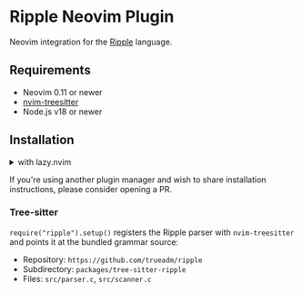# Ripple Neovim Plugin

Neovim integration for the [Ripple](https://github.com/trueadm/ripple) language.

## Requirements

- Neovim 0.11 or newer
- [nvim-treesitter](https://github.com/nvim-treesitter/nvim-treesitter)
- Node.js v18 or newer

## Installation

<details>
<summary>with lazy.nvim</summary>

```lua
{
  "trueadm/ripple",
  dir = "packages/ripple-nvim-plugin",
  config = true,
}
```

</details>

If you're using another plugin manager and wish to share installation instructions, please consider opening a PR.

### Tree-sitter

`require("ripple").setup()` registers the Ripple parser with `nvim-treesitter` and points it at the bundled grammar source:

- Repository: `https://github.com/trueadm/ripple`
- Subdirectory: `packages/tree-sitter-ripple`
- Files: `src/parser.c`, `src/scanner.c`
